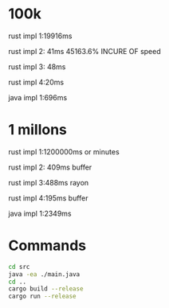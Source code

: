 
# 100k

rust impl 1:19916ms

rust impl 2: 41ms 45163.6% INCURE OF speed

rust impl 3: 48ms

rust impl 4:20ms

java impl 1:696ms

# 1 millons

rust impl 1:1200000ms or minutes

rust impl 2: 409ms buffer

rust impl 3:488ms rayon

rust impl 4:195ms buffer

java impl 1:2349ms


# Commands 

```sh
cd src
java -ea ./main.java
cd ..
cargo build --release
cargo run --release
```